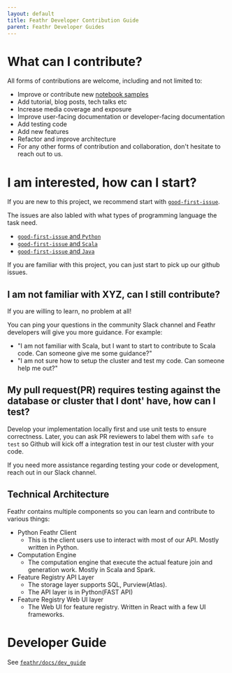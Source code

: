 ```yaml
---
layout: default
title: Feathr Developer Contribution Guide
parent: Feathr Developer Guides
---
```


# What can I contribute?
All forms of contributions are welcome, including and not limited to:
* Improve or contribute new [notebook samples](https://github.com/linkedin/feathr/tree/main/feathr_project/feathrcli/data/feathr_user_workspace)
* Add tutorial, blog posts, tech talks etc
* Increase media coverage and exposure
* Improve user-facing documentation or developer-facing documentation
* Add testing code 
* Add new features
* Refactor and improve architecture
* For any other forms of contribution and collaboration, don't hesitate to reach out to us.

# I am interested, how can I start?
If you are new to this project, we recommend start with [`good-first-issue`](https://github.com/linkedin/feathr/issues?q=is%3Aissue+is%3Aopen+label%3A%22good+first+issue%22).

The issues are also labled with what types of programming language the task need. 
* [`good-first-issue` and `Python`](https://github.com/linkedin/feathr/issues?q=is%3Aopen+label%3A%22good+first+issue%22+label%3Apython)
* [`good-first-issue` and `Scala`](https://github.com/linkedin/feathr/issues?q=is%3Aopen+label%3A%22good+first+issue%22+label%3Ascala)
* [`good-first-issue` and `Java`](https://github.com/linkedin/feathr/issues?q=is%3Aopen+label%3A%22good+first+issue%22+label%3Ajava)

If you are familiar with this project, you can just start to pick up our github issues.

## I am not familiar with XYZ, can I still contribute?
If you are willing to learn, no problem at all!

You can ping your questions in the community Slack channel and Feathr developers will give you more guidance. For example:
* "I am not familiar with Scala, but I want to start to contribute to Scala code. Can someone give me some guidance?"
* "I am not sure how to setup the cluster and test my code. Can someone help me out?"

## My pull request(PR) requires testing against the database or cluster that I dont' have, how can I test?
Develop your implementation locally first and use unit tests to ensure correctness. Later, you can ask PR reviewers to label them with `safe to test` so Github will kick off a integration test in our test cluster with your code.

If you need more assistance regarding testing your code or development, reach out in our Slack channel.

## Technical Architecture
Feathr contains multiple components so you can learn and contribute to various things:
* Python Feathr Client
  * This is the client users use to interact with most of our API. Mostly written in Python.
* Computation Engine
  * The computation engine that execute the actual feature join and generation work. Mostly in Scala and Spark.
* Feature Registry API Layer
  * The storage layer supports SQL, Purview(Atlas).
  * The API layer is in Python(FAST API)
* Feature Registry Web UI layer
  * The Web UI for feature registry. Written in React with a few UI frameworks.

# Developer Guide
See [`feathr/docs/dev_guide`](./)
